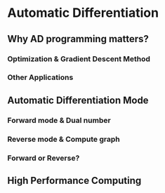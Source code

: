 # Automatic Differentiation

## Why AD programming matters?

### Optimization & Gradient Descent Method
### Other Applications

## Automatic Differentiation Mode

### Forward mode & Dual number

### Reverse mode & Compute graph
### Forward or Reverse?

## High Performance Computing
